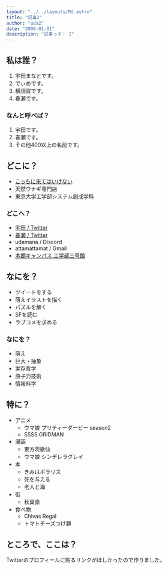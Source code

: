 ```yaml
---
layout: "../../layouts/Md.astro"
title: "記事2"
author: "uda2"
date: "2000-01-01"
description: "記事っす！ 2"
---
```

## 私は誰？

1. 宇田まなとです。
2. でぃめです。
3. 横須賀です。
4. 春瀬です。

### なんと呼べば？

1. 宇田です。
2. 春瀬です。
3. その他400以上の名前です。

## どこに？

- [こっちに来てはいけない](https://discord.gg/2UAAFXxa3u "Discord Server")
- 天然ウナギ専門店
- 東京大学工学部システム創成学科

### どこへ？

- [宇田 / Twitter](https://twitter.com/41_36_22 "Twitter Account (Uda)")
- [春瀬 / Twitter](https://twitter.com/tosdmnt "Twitter Account (Haruse)")
- udamana / Discord
- attamattamat / Gmail
- [本郷キャンパス 工学部三号館](https://maps.app.goo.gl/wemSB69zpXkrZsvw9 "Google Map (Faculty of Engineering Bldg.3)")

## なにを？

- ツイートをする
- 萌えイラストを描く
- パズルを解く
- SFを読む
- ラブコメを求める

### なにを？

- 萌え
- 巨大・抽象
- 実存哲学
- 原子力技術
- 情報科学

## 特に？

- アニメ    
  - ウマ娘 プリティーダービー season2
  - SSSS.GRIDMAN
- 漫画
  - 東方茨歌仙
  - ウマ娘 シンデレラグレイ
- 本
  - きみはポラリス
  - 死を与える
  - 老人と海
- 街
  - 秋葉原
- 食べ物
  - Chivas Regal
  - トマトチーズつけ麺

## ところで、ここは？

Twitterのプロフィールに貼るリンクがほしかったので作りました。
